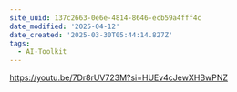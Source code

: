 ```yaml
---
site_uuid: 137c2663-0e6e-4814-8646-ecb59a4fff4c
date_modified: '2025-04-12'
date_created: '2025-03-30T05:44:14.827Z'
tags:
  - AI-Toolkit
---
```





























































https://youtu.be/7Dr8rUV723M?si=HUEv4cJewXHBwPNZ